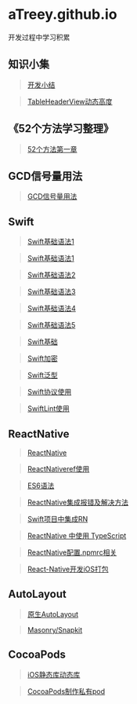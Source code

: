 # aTreey.github.io

开发过程中学习积累

## 知识小集

> [开发小结](https://github.com/aTreey/aTreey.github.io/issues/3)

> [TableHeaderView动态高度](https://github.com/aTreey/aTreey.github.io/blob/hexo/source/_posts/iOS%20%E5%8A%A8%E6%80%81%E8%AE%BE%E7%BD%AETableHeaderView%E9%AB%98%E5%BA%A6.md)

## 《52个方法学习整理》

> [52个方法第一章](https://github.com/aTreey/aTreey.github.io/blob/hexo/source/_posts/%E3%80%8A52%E4%B8%AA%E6%96%B9%E6%B3%95%E7%AC%AC%E4%B8%80%E7%AB%A0%E3%80%8B.md)

## GCD信号量用法
> [GCD信号量用法](https://github.com/aTreey/aTreey.github.io/blob/hexo/source/_posts/GCD信号量用法.md)


## Swift


> [Swift基础语法1](https://github.com/aTreey/aTreey.github.io/blob/hexo/source/_posts/Alamofire源码学习.md)

> [Swift基础语法1](https://github.com/aTreey/aTreey.github.io/blob/hexo/source/_posts/Swift3.0学习(一).md)

> [Swift基础语法2](https://github.com/aTreey/aTreey.github.io/blob/hexo/source/_posts/Swift3.0学习(二).md)

> [Swift基础语法3](https://github.com/aTreey/aTreey.github.io/blob/hexo/source/_posts/Swift3.0学习(三).md)

> [Swift基础语法4](https://github.com/aTreey/aTreey.github.io/blob/hexo/source/_posts/Swift3.0学习(四).md)

> [Swift基础语法5](https://github.com/aTreey/aTreey.github.io/blob/hexo/source/_posts/Swift3.0学习(五).md)

> [Swift基础](https://github.com/aTreey/aTreey.github.io/blob/hexo/source/_posts/Swift%20基础知识.md)

> [Swift加密](https://github.com/aTreey/aTreey.github.io/blob/hexo/source/_posts/Swift加密相关.md)

> [Swift泛型](https://github.com/aTreey/aTreey.github.io/blob/hexo/source/_posts/Swift泛型.md)

> [Swift协议使用](https://github.com/aTreey/aTreey.github.io/blob/hexo/source/_posts/Swift%20协议使用.md)

> [SwiftLint使用](https://github.com/aTreey/aTreey.github.io/blob/hexo/source/_posts/SwiftLint使用.md)




## ReactNative

> [ReactNative](https://github.com/aTreey/aTreey.github.io/issues/3)

> [ReactNativeref使用](https://github.com/aTreey/aTreey.github.io/blob/hexo/source/_posts/ReactNative中ref使用.md)

> [ES6语法](https://github.com/aTreey/aTreey.github.io/blob/hexo/source/_posts/ES6语法.md)

> [ReactNative集成报错及解决方法](https://github.com/aTreey/aTreey.github.io/blob/hexo/source/_posts/RN%E6%8A%A5%E9%94%99.md)

> [Swift项目中集成RN](https://github.com/aTreey/aTreey.github.io/blob/hexo/source/_posts/Swift%E9%A1%B9%E7%9B%AE%E4%B8%AD%E9%9B%86%E6%88%90RN.md)

> [ReactNative 中使用 TypeScript](https://github.com/aTreey/aTreey.github.io/blob/hexo/source/_posts/typescripe%20%E5%AE%89%E8%A3%85%E5%8F%8A%E8%AF%AD%E6%B3%95.md)

> [ReactNative配置.npmrc相关](https://github.com/aTreey/aTreey.github.io/blob/hexo/source/_posts/npm%E5%92%8Ccnpm.md)

> [React-Native开发iOS打包](https://github.com/aTreey/aTreey.github.io/blob/hexo/source/_posts/React-Native%E5%BC%80%E5%8F%91iOS%E6%89%93%E5%8C%85.md)


## AutoLayout

> [原生AutoLayout](https://github.com/aTreey/aTreey.github.io/issues/1)

> [Masonry/Snapkit](https://github.com/aTreey/aTreey.github.io/blob/hexo/source/_posts/Masonry:Snapkit%E4%BD%BF%E7%94%A8%E6%80%BB%E7%BB%93.md)

## CocoaPods

> [iOS静态库动态库](https://github.com/aTreey/aTreey.github.io/blob/hexo/source/_posts/iOS静态库动态库.md)

> [CocoaPods制作私有pod](https://github.com/aTreey/aTreey.github.io/blob/hexo/source/_posts/CocoaPods制作私有pod.md)

